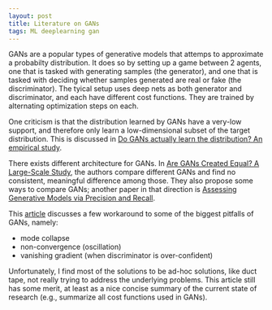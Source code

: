```yaml
---
layout: post
title: Literature on GANs
tags: ML deeplearning gan
---
```


GANs are a popular types of generative models that attemps to approximate a
probabilty distribution. It does so by setting up a game between 2 agents, one
that is tasked with generating samples (the generator), and one that is tasked
with deciding whether samples generated are real or fake (the discriminator).
The tyical setup uses deep nets as both generator and discriminator, and each
have different cost functions. They are trained by alternating optimization
steps on each.

One criticism is that the distribution learned by GANs have a very-low support,
and therefore only learn a low-dimensional subset of the target distribution. This is
discussed in [Do GANs actually learn the distribution? An empirical
study](https://arxiv.org/abs/1706.08224).

There exists different architecture for GANs. In [Are GANs Created Equal? A
Large-Scale
Study](http://papers.nips.cc/paper/7350-are-gans-created-equal-a-large-scale-study),
the authors compare different GANs and find no consistent, meaningful difference
among those. They also propose some ways to compare GANs; another paper in that
direction is [Assessing Generative Models via Precision and
Recall](http://papers.nips.cc/paper/7769-assessing-generative-models-via-precision-and-recall).

This
[article](https://towardsdatascience.com/gan-ways-to-improve-gan-performance-acf37f9f59b)
discusses a few workaround to some of the biggest pitfalls of GANs, namely:
* mode collapse
* non-convergence (oscillation)
* vanishing gradient (when discriminator is over-confident)

Unfortunately, I find most of the solutions to be ad-hoc solutions, like duct
tape, not really trying to address the underlying problems.
This article still has some merit, at least as a nice concise summary of the
current state of research (e.g., summarize all cost functions used in GANs).

